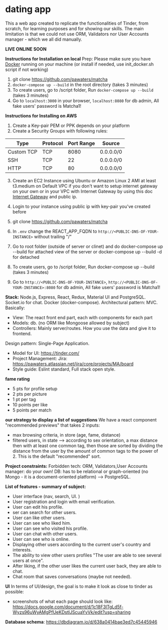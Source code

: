 # dating app #

This a web app created to replicate the functionalities of Tinder, from scratch, for learning purposes and for showing our skills.
The main limitation is that we could not use ORM, Validators nor User Accounts manager - which we all did manually.

**LIVE ONLINE SOON**

**Instructions for Installation on local**
Prep: Please make sure you have [Docker](https://www.docker.com/) running on your machine (or install if needed, use init_docker.sh script if not working)

1. git clone <https://github.com/pawaters/matcha>
3. `docker-compose up --build` in the root directory (takes 3 minutes)
4. To create users, go to /script folder, Run `docker-compose up --build` (takes 3 minutes)
5. Go to `localhost:3000` in your browser, `localhost:8080` for db admin, All fake users' password is Matcha1!

**Instructions for Installing on AWS**

1. Create a Key-pair PEM or PPK depends on your platform
2. Create a Security Groups with following rules:

| Type       | Protocol | Port Range | Source    |
|------------|----------|------------|-----------|
| Custom TCP | TCP      | 8080       | 0.0.0.0/0 |
| SSH        | TCP      | 22         | 0.0.0.0/0 |
| HTTP       | TCP      | 80         | 0.0.0.0/0 |

3. Create an EC2 Instance using Ubuntu or Amazon Linux 2 AMI at least t3.medium on Default VPC if you don't want to setup internet gateway on your own or in your VPC with Internet Gateway by using this doc [Internet Gateway](https://docs.aws.amazon.com/vpc/latest/userguide/VPC_Internet_Gateway.html) and public ip.

4. Login to your instance using public ip with key-pair you've created before
5. git clone https://github.com/pawaters/matcha
6. In `.env` change the REACT_APP_FQDN to `http://<PUBLIC-DNS-OF-YOUR-INSTANCE>` without trailing "/"
6. Go to root folder (outside of server or clinet) and do docker-compose up --build for attached view of the server or docker-compose up --build -d for detached
7. To create users, go to /script folder, Run docker-compose up --build (takes 3 minutes)
8. Go to `http://<PUBLIC-DNS-OF-YOUR-INSTANCE>`, `http://<PUBLIC-DNS-OF-YOUR-INSTANCE>:8080` for db admin, All fake users' password is Matcha1!


**Stack:**
Node.js, Express, React, Redux, Material UI and PostgreSQL.
Socket.io for chat. Docker (docker-compose).
Architectural pattern: MVC. Basically:

- View: The react front end part, each with components for each part
- Models: db. (no ORM like Mongoose allowed by subject)
- Controllers: Mainly server/routes. How you use the data and give it to frontend.

Design pattern: Single-Page Application.

- Model for UI: <https://tinder.com/>
- Project Management: Jira: <https://pawaters.atlassian.net/jira/core/projects/MA/board>
- Style guide: Eslint standard, Full stack open style.

**fame rating**

- 5 pts for profile setup
- 2 pts per picture
- 1 pt per tag
- 10 points per like
- 5 points per match

**our strategy to display a list of suggestions**
We have a react component "recommended previews" that takes 2 inputs:

- max browsing criteria, in store (age, fame, distance)
- filtered users, in state --> according to sex orientation, a max distance
then with at least one common tag, then those are sorted by dividing the distance from the user by the amount of common tags to the power of 2.
This is the default "recommended" sort.

**Project constraints:**
Forbidden tech: ORM, Validators,User Accounts manager: do your own!
DB: has to be relational or graph-oriented (no Mongo - it is a document-oriented platform) --> PostgreSQL.

**List of features - summary of subject:**

- User interface (nav, search, UI. )
- User registration and login with email verification.
- User can edit his profile.
- ser can search for other users.  
- User can like other users.
- User can see who liked him.
- User can see who visited his profile.
- User can chat with other users.
- User can see who is online.
- Displaying other users according to the current user's country and interests.
- The ability to view other users profiles "The user are able to see several users at once".
- After liking, if the other user likes the current user back, they are able to chat.
- Chat room that saves conversations (maybe not needed).  

**UI**
In terms of UI/design, the goal is to make it look as close to tinder as possible:

- screenshots of what each page should look like:  <https://docs.google.com/document/d/1c18F3lTgLd5f-Wyzs96uWyAMgPfUeKDstlJScuaYvVk/edit?usp=sharing>

**Database schema**: <https://dbdiagram.io/d/638a0414bae3ed7c45445946>
